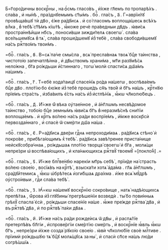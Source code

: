 Б=г҃оро́дичны воскрⷭ҇ны , на ѻ҆́смь гласо́въ , и҆́хже гл҃емъ по тропарѣ́хъ .
сла́ва , и҆ ны́нѣ , пра́зднꙋемымъ ст҃ы́мъ . боⷢ҇ . гла́съ , а҃ . Г=аврїи́лꙋ
провѣща́вшꙋ тѝ дв҃о , є҆́же ра́дꙋисѧ . и҆ со́ гласомъ воплоща́шесѧ всѣ́хъ
влⷣка , в̾ тебѣ̀ ст҃ѣ́мъ кїѡ́тѣ , ꙗ҆́коже речѐ пра́ведныи дв҃дъ . ꙗ҆ви́сѧ
простра́ннѣйши нб҃съ , поноси́вши зижди́телѧ своегѡ̀ . сла́ва все́льшемꙋсѧ
в̾ тѧ̀ , сла́ва проше́дшемꙋ и҆з̾ тебѐ , сла́ва свободи́вшемꙋ на́съ ржⷭ҇тво́мъ
твои́мъ .

=боⷢ҇ . гла́съ , в҃ . В=сѧ̀ па́че смы́сла , всѧ̀ пресла́внаѧ твоѧ̀ бцⷣе
та́инства , чистото́ю запечатлѣ́нна , и҆ дв҃ьствомъ храни́ма , мт҃и разꙋмѣ́сѧ
нело́жна , бг҃а ро́ждьши и҆́стиннаго , тогѡ̀ молѝ спасти́сѧ дш҃а́мъ на́шимъ .

=боⷢ҇ . гла́съ , г҃ . Т=ебѐ хода́таицꙋ спасе́нїѧ ро́да на́шегѡ , воспѣва́емъ
бцⷣе дв҃о . пло́тїю бо є҆ю́же и҆з̾ тебѐ проше́дъ сн҃ъ тво́й и҆ бг҃ъ на́шъ ,
крⷭ҇тнꙋю прїе́мъ стра́сть , и҆зба́вилъ є҆́сть на́съ и҆з̾ и҆стлѣ́нїѧ , ꙗ҆́кѡ
чл҃колю́бецъ .

=боⷢ҇ . гла́съ , д҃ . И҆́=же ѿ́ вѣка оу҆тае́нное , и҆ а҆́нг҃лѡмъ несвѣ́домое
та́инство , тобо́ю бцⷣе земны́мъ ꙗ҆ви́сѧ бг҃ъ в̾ неразмѣ́снѣ сни́тїи
воплоща́емъ . и҆ крⷭ҇тъ во́лею на́съ ра́ди воспрїе́мъ , и҆́мже воскр҃сѝ
первозда́ннаго , и҆ спасѐ ѿ сме́рти дш҃а на́ша .

=боⷢ҇ . гла́съ , є҃ . Р=а́дꙋисѧ две́ри гдⷭ҇нѧ непроходи́маѧ . ра́дꙋисѧ стѣно̀
и҆ покро́ве , прибѣга́ющимъ к̾ тебѣ̀ . ра́дꙋисѧ завѣ́тренее приста́нище
неи҆скꙋсобра́чнаѧ , ро́ждьшаѧ пло́тїю творца̀ своегѡ̀ и҆ бг҃а , молѧ́щи
непре́зри ѡ҆ воспѣва́ющихъ , и҆ кла́нѧющихсѧ ржⷭ҇твꙋ̀ твоемꙋ̀ =[покло́н̾] .=

=боⷢ҇ . гла́съ , ѕ҃ . И҆́=же блгⷭ҇ве́нꙋю нарекі́и мт҃рь себѣ̀ , прїи́де
на́ страсть во́лею свое́ю , восїѧ́въ на крⷭ҇тѣ̀ , взыска́ти хотѧ̀ а҆да́ма .
гл҃ѧ а҆́нг҃лѡмъ , сра́дꙋйтемисѧ , ꙗ҆́кѡ ѡ҆брѣ́тесѧ и҆зги́бшаѧ дра́хма . и҆́же
всѧ̀ мꙋ́дрѣ оу҆стро́ивыи , гдⷭ҇и сла́ва тебѣ̀ .

=боⷢ҇ . гла́съ , з҃ . Ꙗ҆́=кѡ на́шемꙋ воскрⷭ҇нїю сокро́вище , натѧ̀
надѣ́ющихсѧ препѣ́таѧ , ѿ́рова и҆з̾ глꙋбины̀ прегрѣше́нїи возведѝ . ты́ бо
пови́нныѧ грѣхꙋ̀ спасла̀ є҆сѝ , ро́ждьши спасе́нїе на́ше . ꙗ҆́же пре́жде
ржⷭ҇тва̀ дв҃а , и҆ въ ржⷭ҇твѣ̀ дв҃а , и҆ по ржⷭ҇твѣ̀ па́ки дв҃аѧ .

=боⷢ҇ . гла́съ , и҃ . И҆́=же на́съ ра́ди рожде́исѧ ѿ дв҃ы , и҆ распѧ́тїе
претерпѣ́въ бл҃гі́и , и҆спрове́ргїи сме́ртїю сме́рть , и҆ воскрⷭ҇нїе ꙗ҆́вль
ꙗ҆́кѡ бг҃ъ , непре́зри и҆́хже созда̀ рꙋко́ю свое́ю . ꙗ҆вѝ чл҃колю́бїе своѐ
млⷭ҇тиве . прїимѝ ро́ждьшꙋю тѧ̀ бцⷣꙋ молѧ́щꙋсѧ за ны̀ , и҆ спасѝ сп҃се на́шъ
лю́ди согрѣ́шшїѧ .



